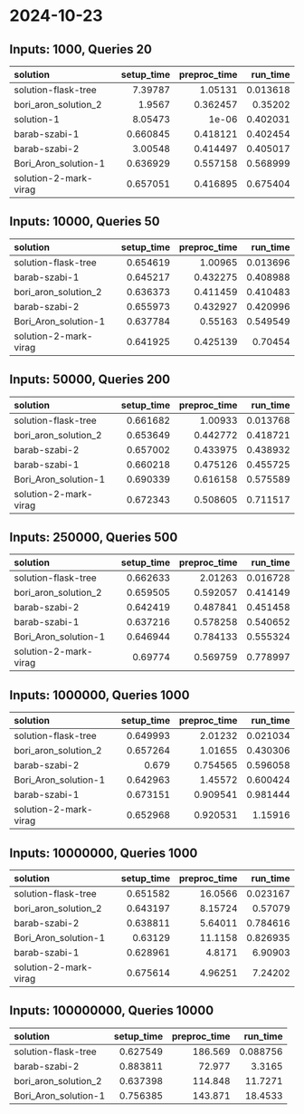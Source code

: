 # 2024-10-23

## Inputs: 1000, Queries 20

| solution              |   setup_time |   preproc_time |   run_time |
|:----------------------|-------------:|---------------:|-----------:|
| solution-flask-tree   |     7.39787  |       1.05131  |   0.013618 |
| bori_aron_solution_2  |     1.9567   |       0.362457 |   0.35202  |
| solution-1            |     8.05473  |       1e-06    |   0.402031 |
| barab-szabi-1         |     0.660845 |       0.418121 |   0.402454 |
| barab-szabi-2         |     3.00548  |       0.414497 |   0.405017 |
| Bori_Aron_solution-1  |     0.636929 |       0.557158 |   0.568999 |
| solution-2-mark-virag |     0.657051 |       0.416895 |   0.675404 |

## Inputs: 10000, Queries 50

| solution              |   setup_time |   preproc_time |   run_time |
|:----------------------|-------------:|---------------:|-----------:|
| solution-flask-tree   |     0.654619 |       1.00965  |   0.013696 |
| barab-szabi-1         |     0.645217 |       0.432275 |   0.408988 |
| bori_aron_solution_2  |     0.636373 |       0.411459 |   0.410483 |
| barab-szabi-2         |     0.655973 |       0.432927 |   0.420996 |
| Bori_Aron_solution-1  |     0.637784 |       0.55163  |   0.549549 |
| solution-2-mark-virag |     0.641925 |       0.425139 |   0.70454  |

## Inputs: 50000, Queries 200

| solution              |   setup_time |   preproc_time |   run_time |
|:----------------------|-------------:|---------------:|-----------:|
| solution-flask-tree   |     0.661682 |       1.00933  |   0.013768 |
| bori_aron_solution_2  |     0.653649 |       0.442772 |   0.418721 |
| barab-szabi-2         |     0.657002 |       0.433975 |   0.438932 |
| barab-szabi-1         |     0.660218 |       0.475126 |   0.455725 |
| Bori_Aron_solution-1  |     0.690339 |       0.616158 |   0.575589 |
| solution-2-mark-virag |     0.672343 |       0.508605 |   0.711517 |

## Inputs: 250000, Queries 500

| solution              |   setup_time |   preproc_time |   run_time |
|:----------------------|-------------:|---------------:|-----------:|
| solution-flask-tree   |     0.662633 |       2.01263  |   0.016728 |
| bori_aron_solution_2  |     0.659505 |       0.592057 |   0.414149 |
| barab-szabi-2         |     0.642419 |       0.487841 |   0.451458 |
| barab-szabi-1         |     0.637216 |       0.578258 |   0.540652 |
| Bori_Aron_solution-1  |     0.646944 |       0.784133 |   0.555324 |
| solution-2-mark-virag |     0.69774  |       0.569759 |   0.778997 |

## Inputs: 1000000, Queries 1000

| solution              |   setup_time |   preproc_time |   run_time |
|:----------------------|-------------:|---------------:|-----------:|
| solution-flask-tree   |     0.649993 |       2.01232  |   0.021034 |
| bori_aron_solution_2  |     0.657264 |       1.01655  |   0.430306 |
| barab-szabi-2         |     0.679    |       0.754565 |   0.596058 |
| Bori_Aron_solution-1  |     0.642963 |       1.45572  |   0.600424 |
| barab-szabi-1         |     0.673151 |       0.909541 |   0.981444 |
| solution-2-mark-virag |     0.652968 |       0.920531 |   1.15916  |

## Inputs: 10000000, Queries 1000

| solution              |   setup_time |   preproc_time |   run_time |
|:----------------------|-------------:|---------------:|-----------:|
| solution-flask-tree   |     0.651582 |       16.0566  |   0.023167 |
| bori_aron_solution_2  |     0.643197 |        8.15724 |   0.57079  |
| barab-szabi-2         |     0.638811 |        5.64011 |   0.784616 |
| Bori_Aron_solution-1  |     0.63129  |       11.1158  |   0.826935 |
| barab-szabi-1         |     0.628961 |        4.8171  |   6.90903  |
| solution-2-mark-virag |     0.675614 |        4.96251 |   7.24202  |

## Inputs: 100000000, Queries 10000

| solution             |   setup_time |   preproc_time |   run_time |
|:---------------------|-------------:|---------------:|-----------:|
| solution-flask-tree  |     0.627549 |        186.569 |   0.088756 |
| barab-szabi-2        |     0.883811 |         72.977 |   3.3165   |
| bori_aron_solution_2 |     0.637398 |        114.848 |  11.7271   |
| Bori_Aron_solution-1 |     0.756385 |        143.871 |  18.4533   |